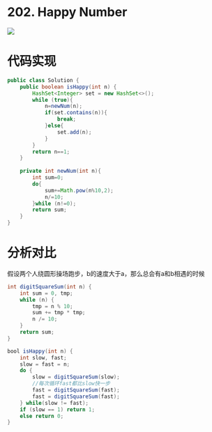 ﻿# 202. Happy Number

![](https://www.github.com/wslaimin/blog/raw/master/pics/problem_202.png)

# 代码实现

```java
public class Solution {
    public boolean isHappy(int n) {
        HashSet<Integer> set = new HashSet<>();
        while (true){
            n=newNum(n);
            if(set.contains(n)){
                break;
            }else{
                set.add(n);
            }
        }
        return n==1;
    }
    
    private int newNum(int n){
        int sum=0;
        do{
            sum+=Math.pow(n%10,2);
            n/=10;
        }while (n!=0);
        return sum;
    }
}
```

# 分析对比

假设两个人绕圆形操场跑步，b的速度大于a，那么总会有a和b相遇的时候

```java
int digitSquareSum(int n) {
    int sum = 0, tmp;
    while (n) {
        tmp = n % 10;
        sum += tmp * tmp;
        n /= 10;
    }
    return sum;
}

bool isHappy(int n) {
    int slow, fast;
    slow = fast = n;
    do {
        slow = digitSquareSum(slow);
        //每次循环fast都比slow快一步
        fast = digitSquareSum(fast);
        fast = digitSquareSum(fast);
    } while(slow != fast);
    if (slow == 1) return 1;
    else return 0;
}
```



